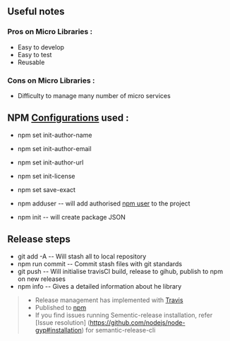 ## Useful notes
### Pros on Micro Libraries :
 * Easy to develop
 * Easy to test
 * Reusable

### Cons on Micro Libraries :
 * Difficulty to manage many number of micro services

## NPM [Configurations](https://docs.npmjs.com/misc/config) used :
 * npm set init-author-name
 * npm set init-author-email
 * npm set init-author-url
 * npm set init-license
 * npm set save-exact

 * npm adduser -- will add authorised [npm user](https://www.npmjs.com) to the project
 * npm init -- will create package JSON

## Release steps
 * git add -A -- Will stash all to local repository
 * npm run commit -- Commit stash files with git standards
 * git push -- Will initialise travisCI build, release to gihub, publish to npm on new releases
 * npm info -- Gives a detailed information about he library


> * Release management has implemented with [Travis](travis-ci.org)
> * Published to [npm](www.npmjs.com)
> * If you find issues running Sementic-release installation, refer [Issue resolution] (https://github.com/nodejs/node-gyp#installation) for semantic-release-cli



